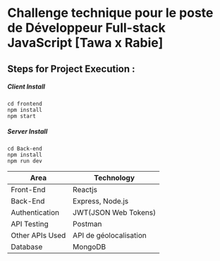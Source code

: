 # Challenge technique pour le poste de Développeur Full-stack JavaScript [Tawa x Rabie]


## Steps for Project Execution :

##### Client Install
```
cd frontend
npm install 
npm start 
```

##### Server Install
```
cd Back-end
npm install 
npm run dev 
```


<table>
<thead>
<tr>
<th>Area</th>
<th>Technology</th>
</tr>
</thead>
<tbody>
	<tr>
		<td>Front-End</td>
		<td>Reactjs</td>
	</tr>
	<tr>
		<td>Back-End</td>
		<td>Express, Node.js</td>
	</tr>
  <tr>
		<td>Authentication</td>
		<td>JWT(JSON Web Tokens)</td>
	</tr>
	<tr>
		<td>API Testing</td>
		<td>Postman</td>
	</tr>
	   <tr>
		<td>Other APIs Used</td>
		<td>API de géolocalisation  </td>
	</tr>
	<tr>
		<td>Database</td>
		<td>MongoDB</td>
	</tr>

 
</tbody>
</table>
